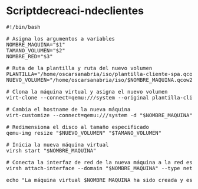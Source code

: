 # Scriptdecreaci-ndeclientes

<pre>
#!/bin/bash

# Asigna los argumentos a variables
NOMBRE_MAQUINA="$1"
TAMANO_VOLUMEN="$2"
NOMBRE_RED="$3"

# Ruta de la plantilla y ruta del nuevo volumen
PLANTILLA="/home/oscarsanabria/iso/plantilla-cliente-spa.qcow2"
NUEVO_VOLUMEN="/home/oscarsanabria/iso/$NOMBRE_MAQUINA.qcow2"

# Clona la máquina virtual y asigna el nuevo volumen
virt-clone --connect=qemu:///system --original plantilla-cliente --name "$NOMBRE_MAQUINA" --auto-clone --file "$NUEVO_VOLUMEN"

# Cambia el hostname de la nueva máquina
virt-customize --connect=qemu:///system -d "$NOMBRE_MAQUINA" --hostname "$NOMBRE_MAQUINA"

# Redimensiona el disco al tamaño especificado
qemu-img resize "$NUEVO_VOLUMEN" "$TAMANO_VOLUMEN"

# Inicia la nueva máquina virtual
virsh start "$NOMBRE_MAQUINA"

# Conecta la interfaz de red de la nueva máquina a la red especificada
virsh attach-interface --domain "$NOMBRE_MAQUINA" --type network --source "$NOMBRE_RED" --model virtio --config --live

echo "La máquina virtual $NOMBRE_MAQUINA ha sido creada y está en funcionamiento."
</pre>
